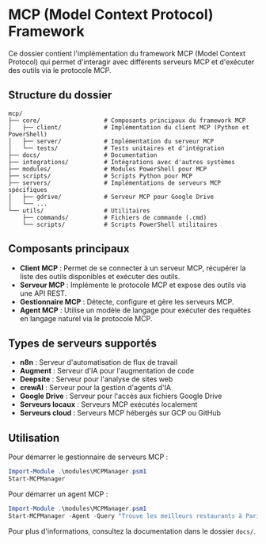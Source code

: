 # MCP (Model Context Protocol) Framework

Ce dossier contient l'implémentation du framework MCP (Model Context Protocol) qui permet d'interagir avec différents serveurs MCP et d'exécuter des outils via le protocole MCP.

## Structure du dossier

```
mcp/
├── core/                  # Composants principaux du framework MCP
│   ├── client/            # Implémentation du client MCP (Python et PowerShell)
│   ├── server/            # Implémentation du serveur MCP
│   └── tests/             # Tests unitaires et d'intégration
├── docs/                  # Documentation
├── integrations/          # Intégrations avec d'autres systèmes
├── modules/               # Modules PowerShell pour MCP
├── scripts/               # Scripts Python pour MCP
├── servers/               # Implémentations de serveurs MCP spécifiques
│   ├── gdrive/            # Serveur MCP pour Google Drive
│   └── ...
└── utils/                 # Utilitaires
    ├── commands/          # Fichiers de commande (.cmd)
    └── scripts/           # Scripts PowerShell utilitaires
```

## Composants principaux

- **Client MCP** : Permet de se connecter à un serveur MCP, récupérer la liste des outils disponibles et exécuter des outils.
- **Serveur MCP** : Implémente le protocole MCP et expose des outils via une API REST.
- **Gestionnaire MCP** : Détecte, configure et gère les serveurs MCP.
- **Agent MCP** : Utilise un modèle de langage pour exécuter des requêtes en langage naturel via le protocole MCP.

## Types de serveurs supportés

- **n8n** : Serveur d'automatisation de flux de travail
- **Augment** : Serveur d'IA pour l'augmentation de code
- **Deepsite** : Serveur pour l'analyse de sites web
- **crewAI** : Serveur pour la gestion d'agents d'IA
- **Google Drive** : Serveur pour l'accès aux fichiers Google Drive
- **Serveurs locaux** : Serveurs MCP exécutés localement
- **Serveurs cloud** : Serveurs MCP hébergés sur GCP ou GitHub

## Utilisation

Pour démarrer le gestionnaire de serveurs MCP :

```powershell
Import-Module .\modules\MCPManager.psm1
Start-MCPManager
```

Pour démarrer un agent MCP :

```powershell
Import-Module .\modules\MCPManager.psm1
Start-MCPManager -Agent -Query "Trouve les meilleurs restaurants à Paris"
```

Pour plus d'informations, consultez la documentation dans le dossier `docs/`.
